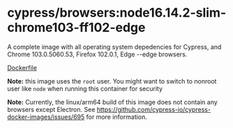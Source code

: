 <!--
WARNING: this file was autogenerated by generate-browser-image.js using

    yarn add:browser -- 16.14.2-slim --chrome=103.0.5060.53 --firefox=102.0.1 --edge
-->

# cypress/browsers:node16.14.2-slim-chrome103-ff102-edge

A complete image with all operating system depedencies for Cypress, and Chrome 103.0.5060.53, Firefox 102.0.1, Edge --edge browsers.

[Dockerfile](Dockerfile)

**Note:** this image uses the `root` user. You might want to switch to nonroot user like `node` when running this container for security

**Note:** Currently, the linux/arm64 build of this image does not contain any browsers except Electron. See https://github.com/cypress-io/cypress-docker-images/issues/695 for more information.
